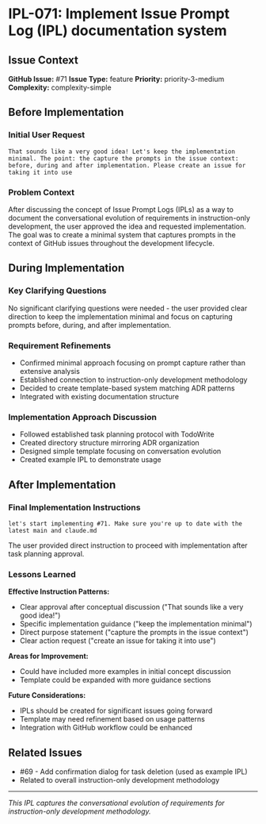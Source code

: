 # IPL-071: Implement Issue Prompt Log (IPL) documentation system

## Issue Context

**GitHub Issue:** #71
**Issue Type:** feature
**Priority:** priority-3-medium
**Complexity:** complexity-simple

## Before Implementation

### Initial User Request

```text
That sounds like a very good idea! Let's keep the implementation minimal. The point: the capture the prompts in the issue context: before, during and after implementation. Please create an issue for taking it into use
```

### Problem Context

After discussing the concept of Issue Prompt Logs (IPLs) as a way to document the conversational evolution
of requirements in instruction-only development, the user approved the idea and requested implementation.
The goal was to create a minimal system that captures prompts in the context of GitHub issues throughout
the development lifecycle.

## During Implementation

### Key Clarifying Questions

No significant clarifying questions were needed - the user provided clear direction to keep the implementation
minimal and focus on capturing prompts before, during, and after implementation.

### Requirement Refinements

- Confirmed minimal approach focusing on prompt capture rather than extensive analysis
- Established connection to instruction-only development methodology
- Decided to create template-based system matching ADR patterns
- Integrated with existing documentation structure

### Implementation Approach Discussion

- Followed established task planning protocol with TodoWrite
- Created directory structure mirroring ADR organization
- Designed simple template focusing on conversation evolution
- Created example IPL to demonstrate usage

## After Implementation

### Final Implementation Instructions

```text
let's start implementing #71. Make sure you're up to date with the latest main and claude.md
```

The user provided direct instruction to proceed with implementation after task planning approval.

### Lessons Learned

**Effective Instruction Patterns:**

- Clear approval after conceptual discussion ("That sounds like a very good idea!")
- Specific implementation guidance ("keep the implementation minimal")
- Direct purpose statement ("capture the prompts in the issue context")
- Clear action request ("create an issue for taking it into use")

**Areas for Improvement:**

- Could have included more examples in initial concept discussion
- Template could be expanded with more guidance sections

**Future Considerations:**

- IPLs should be created for significant issues going forward
- Template may need refinement based on usage patterns
- Integration with GitHub workflow could be enhanced

## Related Issues

- #69 - Add confirmation dialog for task deletion (used as example IPL)
- Related to overall instruction-only development methodology

---

_This IPL captures the conversational evolution of requirements for instruction-only development methodology._
